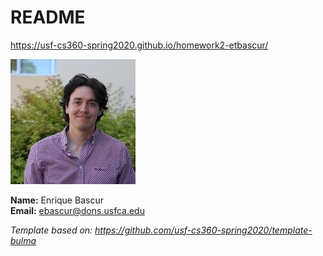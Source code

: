 # README

<https://usf-cs360-spring2020.github.io/homework2-etbascur/>

![headshotResized.jpg](headshotResized.jpg)

**Name:** Enrique Bascur  
**Email:** <ebascur@dons.usfca.edu>

*Template based on: <https://github.com/usf-cs360-spring2020/template-bulma>*
